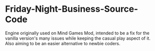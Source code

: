 # Friday-Night-Business-Source-Code

Engine originally used on Mind Games Mod, intended to be a fix for the vanilla version's many issues while keeping the casual play aspect of it. Also aiming to be an easier alternative to newbie coders.
